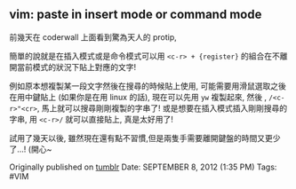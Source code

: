 vim: paste in insert mode or command mode
-----------------------------------------

前幾天在 coderwall 上面看到驚為天人的 protip,

簡單的說就是在插入模式或是命令模式可以用 `<c-r> + {register}` 的組合在不離開當前模式的狀況下貼上對應的文字!

例如原本想複製某一段文字然後在搜尋的時候貼上使用, 可能需要用滑鼠選取之後在用中鍵貼上 (如果你是在用 linux 的話), 現在可以先用 `yw` 複製起來, 然後 , `/<c-r>"<cr>`, 馬上就可以搜尋剛剛複製的字串了! 或是想要在插入模式插入剛剛搜尋的字串, 用 `<c-r>/` 就可以直接貼上, 真是太好用了!

試用了幾天以後, 雖然現在還有點不習慣,但是兩隻手需要離開鍵盤的時間又更少了…! (開心~

Originally published on [tumblr](http://rein-notes.tumblr.com/post/31107746616/vim-paste-in-insert-mode-or-command-mode)
Date: SEPTEMBER 8, 2012 (1:35 PM)
Tags: #VIM
